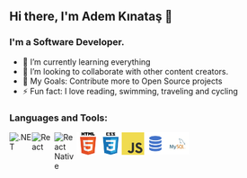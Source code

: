 ## Hi there, I'm Adem Kınataş 👋

### I'm a Software Developer.
- 🌱 I’m currently learning everything 
- 👯 I’m looking to collaborate with other content creators.
- 🥅 My Goals: Contribute more to Open Source projects
- ⚡ Fun fact: I love reading, swimming, traveling and cycling


### Languages and Tools:


<img align="left" alt=".NET" width="40px" src="http://deeplab.co/assets/logos/software-development/net-core-logo.png" />
<img align="left" alt="React" width="40px" src="https://upload.wikimedia.org/wikipedia/commons/thumb/4/47/React.svg/800px-React.svg.png" />
<img align="left" alt="React Native" width="40px" src="https://erdincuzun.com/wp-content/uploads/2019/04/react-native-logo.png" />
<img align="left" alt="HTML5" width="40px" src="https://raw.githubusercontent.com/github/explore/80688e429a7d4ef2fca1e82350fe8e3517d3494d/topics/html/html.png" />
<img align="left" alt="CSS3" width="40px" src="https://raw.githubusercontent.com/github/explore/80688e429a7d4ef2fca1e82350fe8e3517d3494d/topics/css/css.png" />
<img align="left" alt="JavaScript" width="40px" src="https://raw.githubusercontent.com/github/explore/80688e429a7d4ef2fca1e82350fe8e3517d3494d/topics/javascript/javascript.png" />
<img align="left" alt="SQL" width="40px" src="https://raw.githubusercontent.com/github/explore/80688e429a7d4ef2fca1e82350fe8e3517d3494d/topics/sql/sql.png" />
<img align="left" alt="MySQL" width="40px" src="https://raw.githubusercontent.com/github/explore/80688e429a7d4ef2fca1e82350fe8e3517d3494d/topics/mysql/mysql.png" />



